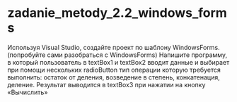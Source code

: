 # zadanie_metody_2.2_windows_forms
Используя Visual Studio, создайте проект по шаблону WindowsForms.(попробуйте сами разобраться с WindowsForms)
Напишите программу, в который пользователь в textBox1 и textBox2 вводит данные
и выбирает при помощи нескольких radioButton тип операции которую требуется выполнить:
остаток от деления, возведение в степень, конкатенация, деление. Результат выводится в textBox3 при нажатии на кнопку «Вычислить»
